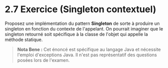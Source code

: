 # 2.7 Exercice (Singleton contextuel)

Proposez une implémentation du pattern **Singleton** de sorte à produire un singleton en fonction du contexte de l'appelant.
On pourrait imaginer que le singleton retourné soit spécifique à la classe de l'objet qui appelle la méthode statique.

> **Nota Bene :** Cet énoncé est spécifique au langage Java et nécessite l'emploi d'exceptions Java. Il n'est pas représentatif des questions posées lors de l'examen.

